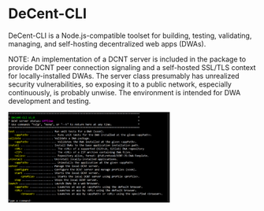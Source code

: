 # DeCent-CLI

DeCent-CLI is a Node.js-compatible toolset for building, testing, validating, managing, and self-hosting decentralized web apps (DWAs). 

NOTE: An implementation of a DCNT server is included in the package to provide DCNT peer connection signaling and a self-hosted SSL/TLS context for locally-installed DWAs. The server class presumably has unrealized security vulnerabilities, so exposing it to a public network, especially continuously, is probably unwise. The environment is intended for DWA development and testing.

<img src="/readme/decent-cli.png" width="65%">
